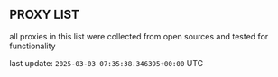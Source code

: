 ## PROXY LIST

all proxies in this list were collected from open sources and tested for functionality

last update: `2025-03-03 07:35:38.346395+00:00` UTC